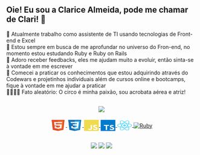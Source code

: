 ## Oie! Eu sou a Clarice Almeida, pode me chamar de Clari! 💖

🎈 Atualmente trabalho como assistente de TI usando tecnologias de Front-end e Excel <br>
💫 Estou sempre em busca de me aprofundar no universo do Fron-end, no momento estou estudando Ruby e Ruby on Rails <br>
📩 Adoro receber feedbacks, eles me ajudam muito a evoluir, então sinta-se à vontade em me escrever <br>
🤯 Comecei a praticar os conhecimentos que estou adquirindo através do Codewars e projetinhos individuais além de cursos online e bootcamps, fique à vontade em me ajudar a praticar <br/>
🎪🤸🏽‍♀️ Fato aleatório: O circo é minha paixão, sou acrobata aérea e atriz!<br>

##


<div align="center">
  <a href="https://github.com/ClariceAlmeida">
  <img height="180em" src="https://github-readme-stats.vercel.app/api/top-langs/?username=ClariceAlmeida&layout=compact&langs_count=7&theme=nightowl"/>
</div>
<div style="display: inline_block" align="center"><br>
  <img align="center" alt="HTML" height="30" width="40" src="https://raw.githubusercontent.com/devicons/devicon/master/icons/html5/html5-original.svg">
  <img align="center" alt="CSS" height="30" width="40" src="https://raw.githubusercontent.com/devicons/devicon/master/icons/css3/css3-original.svg">
  <img align="center" alt="Js" height="30" width="40" src="https://raw.githubusercontent.com/devicons/devicon/master/icons/javascript/javascript-plain.svg">
  <img align="center" alt="Ts" height="30" width="40" src="https://raw.githubusercontent.com/devicons/devicon/master/icons/typescript/typescript-plain.svg">
  <img align="center" alt="React" height="30" width="40" src="https://raw.githubusercontent.com/devicons/devicon/master/icons/react/react-original.svg">
  <img align="center" alt="Ruby" height="30" width="40" src="https://cdn.jsdelivr.net/gh/devicons/devicon/icons/ruby/ruby-original.svg">
  
 
</div>
  
  ##
 
<div align="center"> 
 
  <a href="https://instagram.com/clarice.santos_" target="_blank"><img src="https://img.shields.io/badge/-Instagram-%23E4405F?style=for-the-badge&logo=instagram&logoColor=white" target="_blank"></a>
  <a href = "mailto:almeida.santos.clarice@gmail.com"><img src="https://img.shields.io/badge/-Gmail-%23333?style=for-the-badge&logo=gmail&logoColor=white" target="_blank"></a>
  <a href="https://www.linkedin.com/in/clarice-almeida/" target="_blank"><img src="https://img.shields.io/badge/-LinkedIn-%230077B5?style=for-the-badge&logo=linkedin&logoColor=white" target="_blank"></a> 
 
 
</div>

